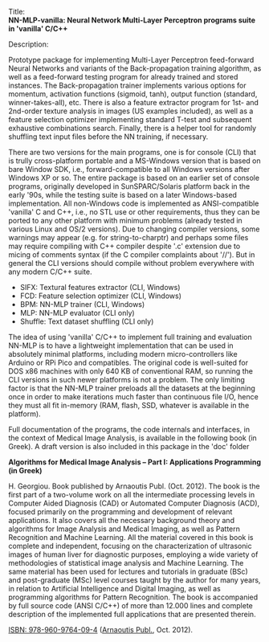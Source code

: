 Title:<br/>
<b>NN-MLP-vanilla: Neural Network Multi-Layer Perceptron programs suite in 'vanilla' C/C++</b>

Description:<br/>
<p>Prototype package for implementing Multi-Layer Perceptron feed-forward Neural Networks and variants of the Back-propagation training algorithm, as well as a feed-forward testing program for already trained and stored instances. The Back-propagation trainer implements various options for momentum, activation functions (sigmoid, tanh), output function (standard, winner-takes-all), etc. There is also a feature extractor program for 1st- and 2nd-order texture analysis in images (US examples included), as well as a feature selection optimizer implementing standard T-test and subsequent exhaustive combinations search. Finally, there is a helper tool for randomly shuffling text input files before the NN training, if necessary.</p>
<p>There are two versions for the main programs, one is for console (CLI) that is trully cross-platform portable and a MS-Windows version that is based on bare Window SDK, i.e., forward-compatible to all Windows versions after Windows XP or so. The entire package is based on an earlier set of console programs, originally developed in SunSPARC/Solaris platform back in the early '90s, while the testing suite is based on a later Windows-based implementation. All non-Windows code is implemented as ANSI-compatible 'vanilla' C and C++, i.e., no STL use or other requirements, thus they can be ported to any other platform with minimum problems (already tested in various Linux and OS/2 versions). Due to changing compiler versions, some warnings may appear (e.g. for string-to-charptr) and perhaps some files may require compiling with C++ compiler despite '.c' extension due to micing of comments syntax (if the C compiler complaints about '//'). But in general the CLI versions should compile without problem everywhere with any modern C/C++ suite.</p>
<ul>
  <li>SIFX: Textural features extractor (CLI, Windows)</li>
  <li>FCD: Feature selection optimizer (CLI, Windows)</li>
  <li>BPM: NN-MLP trainer (CLI, Windows)</li>
  <li>MLP: NN-MLP evaluator (CLI only)</li>
  <li>Shuffle: Text dataset shuffling (CLI only)</li>
</ul>
<p>The idea of using 'vanilla' C/C++ to implement full training and evaluation NN-MLP is to have a lightweight implementation that can be used in absolutely minimal platforms, including modern micro-controllers like Arduino or RPi Pico and compatibles. The original code is well-suited for DOS x86 machines with only 640 KB of conventional RAM, so running the CLI versions in such newer platforms is not a problem. The only limiting factor is that the NN-MLP trainer preloads all the datasets at the beginning once in order to make iterations much faster than continuous file I/O, hence they must all fit in-memory (RAM, flash, SSD, whatever is available in the platform).</p>
<p>Full documentation of the programs, the code internals and interfaces, in the context of Medical Image Analysis, is available in the following book (in Greek). A draft version is also included in this package in the 'doc' folder</p>
<p><strong>Algorithms for Medical Image Analysis – Part I: Applications Programming (in Greek)</strong></p>
<p>H. Georgiou. Book published by Arnaoutis Publ. (Oct. 2012). The book is the first part of a two-volume work on all the intermediate processing levels in Computer Aided Diagnosis (CAD) or Automated Computer Diagnosis (ACD), focused primarily on the programming and development of relevant applications. It also covers all the necessary background theory and algorithms for Image Analysis and Medical Imaging, as well as Pattern Recognition and Machine Learning. All the material covered in this book is complete and independent, focusing on the characterization of ultrasonic images of human liver for diagnostic purposes, employing a wide variety of methodologies of statistical image analysis and Machine Learning. The same material has been used for lectures and tutorials in graduate (BSc) and post-graduate (MSc) level courses taught by the author for many years, in relation to Artificial Intelligence and Digital Imaging, as well as programming algorithms for Pattern Recognition. The book is accompanied by full source code (ANSI C/C++) of more than 12.000 lines and complete description of the implemented full applications that are presented therein.</p>
<a href="http://www.ekdoseis-arnaoutis.gr/panepistimiaka/algorithmoi-analysis-iatrikis-eikonas-tomos-a-detail" target="_blank">ISBN: 978-960-9764-09-4</a> (<a href="http://www.ekdoseis-arnaoutis.gr" target="_blank">Arnaoutis Publ.</a>, Oct. 2012).
